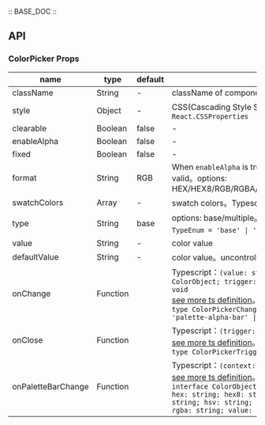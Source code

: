 :: BASE_DOC ::

## API

### ColorPicker Props

name | type | default | description | required
-- | -- | -- | -- | --
className | String | - | className of component | N
style | Object | - | CSS(Cascading Style Sheets)，Typescript：`React.CSSProperties` | N
clearable | Boolean | false | \- | N
enableAlpha | Boolean | false | \- | N
fixed | Boolean | false | \- | N
format | String | RGB | When `enableAlpha` is true, `HEX8/RGBA/HSLA/HSVA` are valid。options: HEX/HEX8/RGB/RGBA/HSL/HSLA/HSV/HSVA/CMYK/CSS | N
swatchColors | Array | - | swatch colors。Typescript：`Array<string> \| null` | N
type | String | base | options: base/multiple。Typescript：`TypeEnum ` `type TypeEnum = 'base' \| 'multiple'`。[see more ts definition](https://github.com/Tencent/tdesign-mobile-react/tree/develop/src/color-picker/type.ts) | N
value | String | - | color value | N
defaultValue | String | - | color value。uncontrolled property | N
onChange | Function |  | Typescript：`(value: string, context: { color: ColorObject; trigger: ColorPickerChangeTrigger }) => void`<br/>[see more ts definition](https://github.com/Tencent/tdesign-mobile-react/tree/develop/src/color-picker/type.ts)。<br/>`type ColorPickerChangeTrigger = 'palette-hue-bar' \| 'palette-alpha-bar' \| 'preset' `<br/> | N
onClose | Function |  | Typescript：`(trigger: ColorPickerTrigger) => void`<br/>[see more ts definition](https://github.com/Tencent/tdesign-mobile-react/tree/develop/src/color-picker/type.ts)。<br/>`type ColorPickerTrigger = 'overlay'`<br/> | N
onPaletteBarChange | Function |  | Typescript：`(context: { color: ColorObject }) => void`<br/>[see more ts definition](https://github.com/Tencent/tdesign-mobile-react/tree/develop/src/color-picker/type.ts)。<br/>`interface ColorObject { alpha: number; css: string; hex: string; hex8: string; hsl: string; hsla: string; hsv: string; hsva: string; rgb: string; rgba: string; value: number;}`<br/> | N
